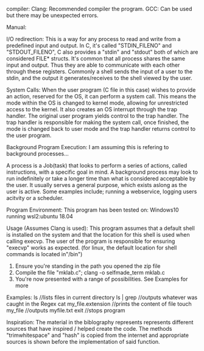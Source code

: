 compiler:
Clang: Recommended compiler the program.
GCC: Can be used but there may be unexpected errors. 

Manual:

I/O redirection:
This is a way for any process to read and write from a predefined input and output. In C, it's called "STDIN_FILENO" and "STDOUT_FILENO", C also provides a "stdin" and "stdout" both of which are considered FILE* structs.
It's common that all process shares the same input and output. Thus they are able to communicate with each other through these registers.
Commonly a shell sends the input of a user to the stdin, and the output it generates/receives to the shell viewed by the user.

System Calls:
When the user program (C file in this case) wishes to provide an action, reserved for the OS, it can perform a system call.
This means the mode within the OS is changed to kernel mode, allowing for unrestricted access to the kernel. 
It also creates an OS interrupt through the trap handler. The original user program yields control to the trap handler.
The trap handler is responsible for making the system call, once finished, the mode is changed back to user mode and the trap handler returns control to the user program.


Background Program Execution:
I am assuming this is refering to background processes... 

A process is a Job(task) that looks to perform a series of actions, called instructions, with a specific goal in mind. 
A background process may look to run indefinitely or take a longer time than what is considered acceptable by the user.
It usually serves a general purpose, which exists aslong as the user is active. 
Some examples include; running a webservice, logging users acitvity or a scheduler.


Program Environment:
This program has been tested on: Windows10 running wsl2:ubuntu 18.04

Usage (Assumes Clang is used):
This program assumes that a default shell is installed on the system and that the location for this shell is used when calling execvp. The user of the program is responsible
for ensuring "execvp" works as expected. (for linux, the default location for shell commands is located in"/bin")

1) Ensure you're standing in the path you opened the zip file
2) Compile the file "mklab.c"; clang -o selfmade_term mklab.c 
3) You're now presented with a range of possibilities. See Examples for more


Examples:
ls //lists files in current directory
ls | grep <regular expression> //outputs whatever was caught in the Regex
cat my_file.extension //prints the content of file
touch my_file //outputs myfile.txt
exit //stops program

Inspiration:
The material in the biblography represents represents different sources that have inspired / helped create the code.
The methods "trimwhitespace" and "hash" is copied from the internet and appropriate sources is shown before the implementation of said function.
